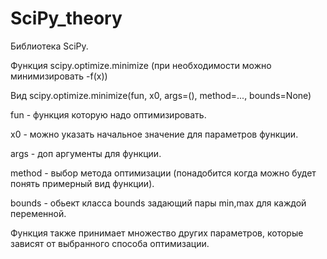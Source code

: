 # SciPy_theory

Библиотека SciPy.

Функция scipy.optimize.minimize (при необходимости можно минимизировать -f(x))

Вид scipy.optimize.minimize(fun, x0, args=(), method=..., bounds=None)

fun - функция которую надо оптимизировать.

x0 - можно указать начальное значение для параметров функции.

args - доп аргументы для функции.

method - выбор метода оптимизации (понадобится когда можно будет понять примерный вид функции).

bounds - обьект класса bounds задающий пары min,max для каждой переменной.

Функция также принимает множество других параметров, которые зависят от выбранного способа оптимизации.
